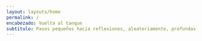 ```yaml
---
layout: layouts/home
permalink: /
encabezado: Vuelta al tanque
subtitulo: Pasos pequeños hacia reflexiones, aleatoriamente, profundas.
---
```

